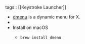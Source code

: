 tags:: [[Keystroke Launcher]]

- [dmenu](https://tools.suckless.org/dmenu/) is a dynamic menu for X.
-
- Install on macOS
	- ```shell
	  brew install dmenu
	  ```